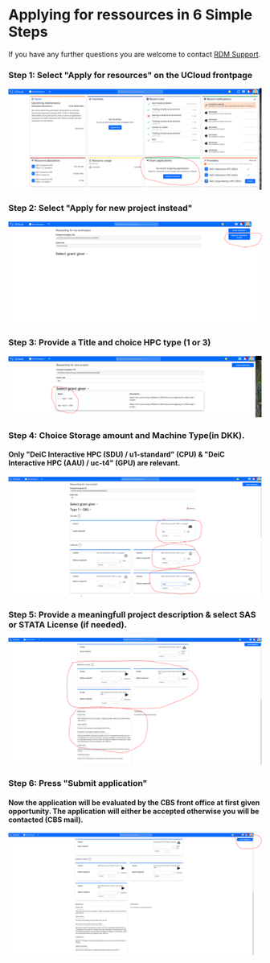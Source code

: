 # Applying for ressources in 6 Simple Steps

If you have any further questions you are welcome to contact [RDM Support](/Contact/).

### Step 1: Select "Apply for resources" on the UCloud frontpage 
![](images/grant1.PNG)

### Step 2: Select "Apply for new project instead"
![](images/grant2.PNG)

### Step 3: Provide a Title and choice HPC type (1 or 3)
![](images/grant3.PNG)

### Step 4: Choice Storage amount and Machine Type(in DKK). 
#### Only "DeiC Interactive HPC (SDU) / u1-standard" (CPU) & "DeiC Interactive HPC (AAU) / uc-t4" (GPU) are relevant.
![](images/grant4.PNG)

### Step 5: Provide a meaningfull project description & select SAS or STATA License (if needed). 
![](images/grant5.PNG)

### Step 6: Press "Submit application"
#### Now the application will be evaluated by the CBS front office at first given opportunity. The application will either be accepted otherwise you will be contacted (CBS mail).
![](images/grant6.PNG)
